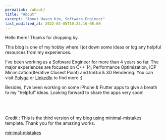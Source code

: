 ```yaml
---
permalink: /about/
title: "About"
excerpt: "About Haven Kim, Software Engineer"
last_modified_at: 2022-04-05T10:23:16-08:00
---
```


<script async defer src="https://buttons.github.io/buttons.js"></script>

Hello there! Thanks for dropping by. 

This blog is one of my hobby where I jot down some ideas or log any helpful resources from my experiences. 

I've been working as a Software Engineer for more than 4 years so far. The major experiences are focused on C++ 14, Performance Optimization, ICP Minimization(Iterative Closest Point) and ImGui & 3D Rendering. You can visit [Polyga](https://www.polyga.com) or [LinkedIn](https://www.linkedin.com/in/haven-kim/) to find more :) 

Besides, I've been working on some iPhone & Flutter apps to give a breath to my "helpful" ideas. Looking forward to share the apps very soon!


<br/>
<br/>
<br/>Credit : This is the third version of my blog using minimal-mistakes template. Thank you for the amazing works.
<p class="github-button-container">
<a class="github-button" href="https://github.com/mmistakes/minimal-mistakes" data-size="large" data-show-count="true">minimal-mistakes</a>
</p>